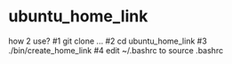 # ubuntu_home_link

how 2 use?
#1 git clone ...
#2 cd ubuntu_home_link
#3 ./bin/create_home_link
#4 edit ~/.bashrc to source .bashrc
